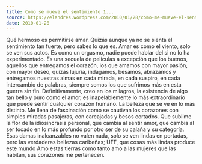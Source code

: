 ```yaml
---
title: Como se mueve el sentimiento 1...
source: https://elandres.wordpress.com/2010/01/28/como-me-mueve-el-sentimiento-1/
date: 2010-01-28
---
```


Qué hermoso es permitirse amar. Quizás aunque ya no se sienta el sentimiento tan fuerte, pero sabes lo que es. Amar es como el viento, solo se ven sus actos. Es como un orgasmo, nadie puede hablar del si no lo ha experimentado. Es una secuela de películas a excepción que los buenos, aquellos que entregamos el corazón, los que amamos con mayor pasión, con mayor deseo, quizás lujuria, indagamos, besamos, abrazamos y entregamos nuestras almas en cada mirada, en cada suspiro, en cada intercambio de palabras, siempre somos los que sufrimos más en esta guerra sin fin. Definitivamente, creo en los milagros, la existencia de algo tan bello y puro como el amor, es inapelablemente lo más extraordinario que puede sentir cualquier corazón humano. La belleza que se ve en lo más distinto. Me llena de fascinación como se cautivan los corazones con simples miradas pasajeras, con carcajadas y besos cortados. Que sublime la flor de la idiosincrasia personal, que cambia al sentir amor, que cambia al ser tocado en lo más profundo por otro ser de su calaña y su categoría. Esas damas inalcanzables no valen nada, solo se ven lindas en portadas, pero las verdaderas bellezas caribeñas; UFF, que cosas más lindas produce este mundo Amo estas tierras como tanto amo a las mujeres que las habitan, sus corazones me pertenecen.
